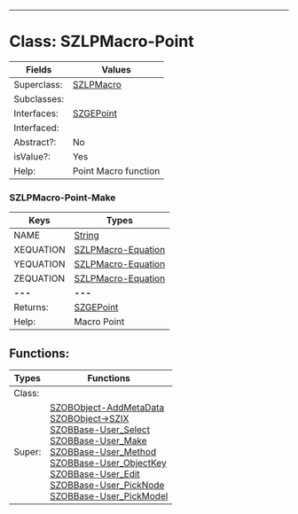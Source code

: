 ---------

# Class:	SZLPMacro-Point

| Fields | Values |
| --------- | --------- |
| Superclass: | [SZLPMacro](SZLPMacro.html) |
| Subclasses: |  |
| Interfaces: | [SZGEPoint](SZGEPoint.html) |
| Interfaced: |  |
| Abstract?: | No |
| isValue?: | Yes |
| Help: | Point Macro function |

### SZLPMacro-Point-Make

| Keys | Types |
| --------- | --------- |
| NAME | [String](String.html) |
| XEQUATION | [SZLPMacro-Equation](SZLPMacro-Equation.html) |
| YEQUATION | [SZLPMacro-Equation](SZLPMacro-Equation.html) |
| ZEQUATION | [SZLPMacro-Equation](SZLPMacro-Equation.html) |
| **---** | **---** |
| Returns: | [SZGEPoint](SZGEPoint.html) |
| Help: | Macro Point |


## Functions:

| Types | Functions |
| --------- | --------- |
| Class: |  |
| Super: | [SZOBObject-AddMetaData](SZOBObject.html) <br> [SZOBObject->SZIX](SZOBObject.html) <br> [SZOBBase-User_Select](SZOBBase.html) <br> [SZOBBase-User_Make](SZOBBase.html) <br> [SZOBBase-User_Method](SZOBBase.html) <br> [SZOBBase-User_ObjectKey](SZOBBase.html) <br> [SZOBBase-User_Edit](SZOBBase.html) <br> [SZOBBase-User_PickNode](SZOBBase.html) <br> [SZOBBase-User_PickModel](SZOBBase.html) |


